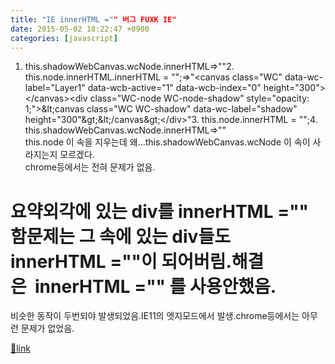 ```yaml
---
title: "IE innerHTML ="" 버그 FUXK IE"
date: 2015-05-02 18:22:47 +0900
categories: [javascript]
---
```


1. this.shadowWebCanvas.wcNode.innerHTML=&gt;"<canvas class="WC WC-shadow" data-wc-label="shadow" height="300"></canvas>"2. this.node.innerHTML.innerHTML = "";=&gt;"&lt;canvas class="WC" data-wc-label="Layer1" data-wcb-active="1" data-wcb-index="0" height="300"&gt;&lt;/canvas&gt;&lt;div class="WC-node WC-node-shadow" style="opacity: 1;"&gt;&amp;lt;canvas class="WC WC-shadow" data-wc-label="shadow" height="300"&amp;gt;&amp;lt;/canvas&amp;gt;&lt;/div&gt;"3. this.node.innerHTML = "";4. this.shadowWebCanvas.wcNode.innerHTML=&gt;""  
this.node 이 속을 지우는데 왜...this.shadowWebCanvas.wcNode 이 속이 사라지는지 모르겠다.  
chrome등에서는 전혀 문제가 없음.  
# 요약외각에 있는 div를 innerHTML ="" 함문제는 그 속에 있는 div들도 innerHTML =""이 되어버림.해결은  innerHTML ="" 를 사용안했음.  
비슷한 동작이 두번되야 발생되었음.IE11의 엣지모드에서 발생.chrome등에서는 아무런 문제가 없었음.


[🔗link](http://www.mins01.com/mh/tech/read/943)